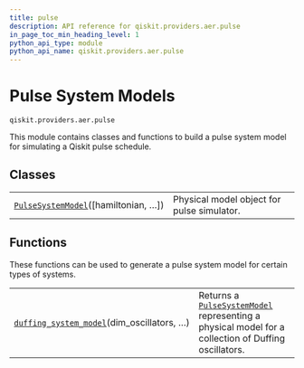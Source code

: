 ```yaml
---
title: pulse
description: API reference for qiskit.providers.aer.pulse
in_page_toc_min_heading_level: 1
python_api_type: module
python_api_name: qiskit.providers.aer.pulse
---
```


<span id="module-qiskit.providers.aer.pulse" />

<span id="aer-pulse" />

# Pulse System Models

<span id="module-qiskit.providers.aer.pulse" />

`qiskit.providers.aer.pulse`

This module contains classes and functions to build a pulse system model for simulating a Qiskit pulse schedule.

## Classes

|                                                                                                                                    |                                            |
| ---------------------------------------------------------------------------------------------------------------------------------- | ------------------------------------------ |
| [`PulseSystemModel`](qiskit.providers.aer.pulse.PulseSystemModel "qiskit.providers.aer.pulse.PulseSystemModel")(\[hamiltonian, …]) | Physical model object for pulse simulator. |

## Functions

These functions can be used to generate a pulse system model for certain types of systems.

|                                                                                                                                                  |                                                                                                                                                                                                  |
| ------------------------------------------------------------------------------------------------------------------------------------------------ | ------------------------------------------------------------------------------------------------------------------------------------------------------------------------------------------------ |
| [`duffing_system_model`](qiskit.providers.aer.pulse.duffing_system_model "qiskit.providers.aer.pulse.duffing_system_model")(dim\_oscillators, …) | Returns a [`PulseSystemModel`](qiskit.providers.aer.pulse.PulseSystemModel "qiskit.providers.aer.pulse.PulseSystemModel") representing a physical model for a collection of Duffing oscillators. |

